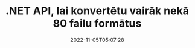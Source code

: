 ---
############################# Static ############################
layout: "product"
date: 2022-11-05T05:07:28
draft: false

product: "Conversion"
product_tag: "conversion"
platform: .NET
platform_tag: net

############################# Head ############################
head_title: "C# .NET dokumentu konvertēšanas API | Konvertējiet PDF Word Excel PPTX HTML attēlus"
head_description: "C# .NET dokumentu konvertēšanas API. Konvertējiet PDF Word DOC DOCX, Excel izklājlapas PPT PPTX, HTML, PSD, MPT MPP, e-pastu MSG EMLX, AutoCAD un attēlu failu formātus."

############################# Header ############################
title: ".NET API, lai konvertētu vairāk nekā 80 failu formātus"
description: "Vienkāršs API, lai integrētu dokumentu un attēlu konvertēšanas funkcionalitāti .NET lietojumprogrammās, neinstalējot ārēju programmatūru."
button:
    enable: true
    icon: "fas fa-arrow-down"
    label: "Lejupielādēt bezmaksas izmēģinājuma versiju"
    link: "https://downloads.groupdocs.com/conversion/net"

############################# SubMenu ############################
submenu:
    enable: true
    
    left:
        img_alt: "GroupDocs.Conversion for .NET"
        image: "https://www.groupdocs.cloud/templates/groupdocs/images/product-logos/groupdocs-conversion-net.png"
        product: "GroupDocs.Conversion"
        platform: ".NET"

    middle:
        button:
            # button loop
            - link: "#overview"
              text: "Pārskats"

            # button loop
            - link: "#features"
              text: "Iespējas"

            # button loop
            - link: "#support"
              text: "Atbalsts"

            # button loop
            - link: "https://products.groupdocs.app/conversion"
              text: "Demo tiešraide"

            # button loop
            - link: "https://purchase.groupdocs.com/pricing/conversion/net"
              text: "Cenu noteikšana"

    right:
        link_download: "https://downloads.groupdocs.com/conversion"
        link_learn: "https://docs.groupdocs.com/conversion/net/"
        link_buy: "https://purchase.groupdocs.com"

############################# Overview ############################
overview:
    enable: true
    content: |
      GroupDocs.Conversion for .NET piedāvā vienkāršu API komplektu, kas ļauj izstrādātājiem izveidot jaudīgas dokumentu konvertēšanas lietojumprogrammas C#, ASP.NET un citās ar .NET saistītās tehnoloģijās. GroupDocs.Conversion for .NET API nodrošina ātru, efektīvu un uzticamu failu konvertēšanas risinājumu jūsu galalietotājiem. Tā atbalsta precīzu konvertēšanu starp visiem populārajiem biznesa dokumentu formātiem, tostarp: PDF, HTML, e-pasts, Microsoft Word dokumenti, Excel izklājlapas, PowerPoint prezentācijas, Project, Photoshop, CorelDraw, AutoCAD, diagrammas, rastra attēlu failu formāti un daudzi citi. Dokumentu pārveidotāja bibliotēka automātiski nosaka avota dokumenta formātu un sniedz jums visas kontroles iespējas, lai visu dokumentu vai noteiktas lapas pārvērstu vajadzīgajā izvades formātā. Trūkstošos fontus ir vieglāk aizstāt ar vēlamajiem un pievienot teksta vai attēla ūdenszīmes jebkurai dokumenta lapai.

      GroupDocs.Conversion for .NET var izmantot, lai izstrādātu lietojumprogrammas jebkurā izstrādes vidē, kuras mērķis ir .NET platforma. Tas ir saderīgs ar visām .NET valodām un atbalsta populāras operētājsistēmas (Windows, Linux, MacOS), kurās var instalēt Mono vai .NET ietvarus (tostarp .NET Core).
    tabs:
      enable: true
      
      ## TAB ONE ##
      tab_one:
        description: |
          Tālāk ir sniegts produkta GroupDocs.Conversion for .NET pārskats:
        
        right:
          enable: true
          icon: "fab fa-html5"
          title: "Pārskats"
          content: |
            * Automātiski noteikt faila tipu
            * Konvertēt dokumentus
            * Konvertēt prezentācijas
            * Konvertēt izklājlapas
            * Konvertējiet rastra attēlus
            * Konvertēt PDF dokumentus
            * Konvertējiet citus formātus
            * Lietojiet ūdenszīmi
            * Norādiet faila paroli
            * Pielāgot reklāmguvumu

      ## TAB TWO ##
      tab_two:
        description: |
          GroupDocs.Conversion for .NET atbalsta visu populāro un bieži lietoto [dokumentu failu formātu] konvertēšanu (https://docs.groupdocs.com/conversion/net/supported-document-formats/).

        left:
          enable: true
          table:
            # table loop
            - title: "Konvertēt no:"
              content: |
                * **Dokumenti**: DOC, DOCX, DOCM, DOT, DOTX, DOTM, RTF, TXT, ODT, OTT
                * **Izklājlapas**: XLS, XLSX, XLSM, XLSB, CSV, XLS2003, ODS, TSV, XLT, XLTX, XLTM, XLAM, FODS, SXC
                * **Prezentācijas**: PPT, PPTX, PPS, PPSX, ODP, POT, POTX, POTM, PPTM, PPSM, FODP
                * **Attēli**: TIF, TIFF, JPG, JPEG, PNG, GIF, BMP, ICO, DIB, JPC, JPEG-LS, JPEG2000
                * **Pārnēsājams**: PDF, XPS, OXPS, EPUB
                * **HTML**: HTM, HTML, MHTML
                * **Metafaili**: EMZ, WMZ
                * **PhotoShop**: PSD
                * **Projekts**: MPP, MPT, MPX
                * **Outlook**: PST, OST
                * **E-pasts**: MSG, EML, EMLX
                * **Diagrammas**: VSD, VSDX, VSDM, VSS, VSSM, VST, VSTM, VSX, VTX, VDW, VDX, SVG, SVGZ
                * **AutoCAD**: DXF, DWG, DWF, STL, IFC, DWT
                * **PostScript**: EPS, PS, PSL, CGM
                * **CorelDRAW**: CDR, CMX
                * **Cits**: VCF, PLT, LGS, OTG, MD, AI, LOG

        right:
          enable: true
          table:
            # table loop
            - title: "Konvertēt uz:"
              content: |
                * **Dokumenti**: DOC, DOCX, DOCM, DOT, DOTX, DOTM, RTF, TXT, ODT, OTT
                * **Izklājlapas**: XLS, XLSX, XLSM, XLSB, CSV, XLS2003, TSV, XLTX, ODS, XLAM, FODS, DIF, SXC
                * **Prezentācijas**: PPT, PPTX, PPS, PPSX, ODP, POTX, POTM, PPTM, PPSM, FODP
                * **Attēli**: TIF, TIFF, JPG, JPEG, PNG, GIF, BMP, ICO, JPEG2000
                * **Metafaili**: EMF, WMF, EMZ, WMZ
                * **Diagrammas**: SVGZ
                * **Pārnēsājams**: PDF, XPS
                * **HTML**: HTM, HTML, MHTML
                **Cits**: MD

      ## TAB THREE ##
      tab_three:
        description: |
          GroupDocs.Conversion for .NET atbalsta šādas operētājsistēmas, ietvarus un pakotņu pārvaldniekus:
      
        left:
          enable: true
          table:
            # table loop
            - icon: "fab fa-windows"
              title: "Operētājsistēmas"
              content: |
                Windows Desktop, Windows Server, Windows Azure, Linux, MacOS

            # table loop
            - icon: "fas fa-code"
              title: "Atbalstītie ietvari"
              content: |
                Frameworks: .NET Framework, .NET Standard, .NET Core, Mono

        right:
          enable: true
          table:
            # table loop
            - icon: "fas fa-box"
              title: "Pakešu pārvaldnieks"
              content: |
                Nuget

            # table loop
            - icon: "fas fa-tools"
              title: "Pakešu pārvaldnieks"
              content: |
                Microsoft Visual Studio, Xamarin, MonoDevelop

############################# Features ############################
features:
    enable: true
    title: "GroupDocs.Conversion for .NET līdzekļi"

    feature:
      # feature loop
      - icon: "fas fa-copy"
        content: "Vienkārša integrācija un mērītā licencēšana"

      # feature loop
      - icon: "fas fa-eye"
        content: "Iestatiet noklusējuma tālummaiņas opciju, konvertējot uz vārdiem, slaidiem vai šūnām"

      # feature loop
      - icon: "fas fa-bolt"
        content: "Konvertēt uz/no visiem populārajiem rastra attēlu formātiem un piešķirt attēla DPI, augstumu un platumu"
      
      # feature loop
      - icon: "fas fa-file-powerpoint"
        content: "Konvertējiet PDF un attēlu uz pelēktoņu un linearizējiet PDF dokumentu tīmeklim"

      # feature loop
      - icon: "fas fa-code"
        content: "Norādiet grāmatzīmju līmeni, virsraksta līmeni un izvērsto līmeni Word konvertēšanā uz PDF/XPS"

      # feature loop
      - icon: "fas fa-cloud"
        content: "Konfigurējiet un novietojiet ūdenszīmi konvertētajā dokumentā kā fonu, lai parādītu aiz teksta"

      # feature loop
      - icon: "fas fa-remove-format"
        content: "Renderējiet e-pasta galveni konvertēšanas laikā no e-pasta"

      # feature loop
      - icon: "fas fa-comment-slash"
        content: "Iestatiet pielāgotus fontu katalogus un skaidri ielādējiet/aizvietojiet fontu dokumenta konvertēšanas laikā"

      # feature loop
      - icon: "fas fa-location-arrow"
        content: "Iestatiet noklusējuma fontu, lai aizstātu trūkstošos fontus dokumentu, slaidu un izklājlapu konvertēšanai"

      # feature loop
      - icon: "fas fa-border-all"
        content: ""

      # feature loop
      - icon: "fas fa-wrench"
        content: "Konvertējiet izklājlapu ar režģa līnijām un noņemiet komentārus no slaidiem konvertēšanas laikā"

      # feature loop
      - icon: "fas fa-columns"
        content: "Konvertējiet noteiktas dokumenta lapas kā PDF formātu un konvertējiet noteiktu šūnu diapazonu izklājlapās"

      # feature loop
      - icon: "fas fa-file-word"
        content: "Rādīt slēptās lapas un izlaist tukšās rindas un kolonnas, konvertējot izklājlapas"

      # feature loop
      - icon: "fas fa-envelope"
        content: "Saskaitiet dokumenta lapas un iestatiet paroli uz neaizsargātu dokumentu konvertēšanas laikā"

      # feature loop
      - icon: "fas fa-print"
        content: "Iespēja noņemt anotācijas un iegultos failus no PDF"

      # feature loop
      - icon: "fas fa-file-archive"
        content: "Izveidojiet HTML 5 saderīgu marķējumu, pārvēršot par HTML"

      # feature loop
      - icon: "fas fa-lock"
        content: "Automātiski noteikt avota veidu un atgriezt visus iespējamos reklāmguvumus, konvertējot no straumes"

      # feature loop
      - icon: "fas fa-file-code"
        content: "Iespēja atgriezt katru lapu atsevišķā straumē, konvertējot uz PDF vai HTML"
      
      # feature loop
      - icon: "fas fa-fill-drip"
        content: "Rādīt/slēpt marķējumu, komentārus un izsekot izmaiņām, konvertējot no Word"

      # feature loop
      - icon: "fas fa-file-excel"
        content: "DOCX konvertēšana uz Tiff G3 ar ēnošanas opciju"

      # feature loop
      - icon: "fas fa-heading"
        content: "Konvertējiet konkrētus izkārtojumus, konvertējot no CAD dokumenta"

      # feature loop
      - icon: "fas fa-project-diagram"
        content: "Automātiska nosaukumu piešķiršana, saglabājot konvertēto dokumentu failā"

      # feature loop
      - icon: "fas fa-cube"
        content: "Maksas licencēšana tiek atbalstīta, lai iekasētu rēķinu, pamatojoties uz API lietojumu"

      # feature loop
      - icon: "fab fa-uncharted"
        content: "Konvertējiet diagrammas tekstapstrādes failu formātos"
      
      # feature loop
      - icon: "fab fa-uncharted"
        content: "Pievienojiet lappušu numurus, pārvēršot HTML par tekstapstrādes dokumentu"

      # feature loop
      - icon: "fab fa-uncharted"
        content: "Konvertējiet XML dokumentus jebkurā formātā bez pārveidošanas"

      # feature loop
      - icon: "fab fa-uncharted"
        content: "Pārraugiet failu konvertēšanas gaitu (sākums, beigas) tieši no klienta puses lietojumprogrammas"

    more_feature:
      # more_feature_loop
      - title: "Viegli konvertējiet dokumentu formātus"
        content: |
          Izmantojot GroupDocs.Conversion for .NET, dokumenta faila formāta konvertēšana ir ļoti vienkārša. Šis piemērs parāda, kā pārvērst PDF failu DOC failā, izmantojot C#:  
            
          {features.more_feature.step1} 
          {features.more_feature.step2} 
          {features.more_feature.step3} 
            
          ```csharp    
           // Ielādēt avota failu DOCX konvertēšanai
          var converter = new GroupDocs.Conversion.Converter("input.docx");
          // Sagatavojiet reklāmguvumu opcijas mērķa formātam PDF
          var convertOptions = converter.GetPossibleConversions()["pdf"].ConvertOptions;
          // Konvertēt uz PDF formātu
          converter.Convert("output.pdf", convertOptions);
          ```
            
      # more_feature_loop
      - title: "Pārvēršana uz attēlu formātiem"
        content: "GroupDocs.Conversion for .NET var izmantot, lai izstrādātu lietojumprogrammas jebkurā izstrādes vidē, kuras mērķis ir .NET platforma. Tas ir saderīgs ar visām .NET valodām un atbalsta populāras operētājsistēmas (Windows, Linux, MacOS), kurās var instalēt Mono vai .NET ietvarus (tostarp .NET Core)."

      # more_feature_loop
      - title: "Atbalsta dažādus PDF formātu veidus"
        content: |
          GroupDocs.Conversion for .NET API atbalsta dokumentu konvertēšanu uz šādiem PDF veidiem/formātiem:  
            
          * PdfA_1A
          * PdfA_1B
          * PdfA_2A
          * PdfA_3A
          * PdfA_2B
          * PdfA_2U
          * PdfA_3B
          * PdfA_3U
          * v1_3
          * v1_4
          * v1_5
          * v1_6
          * v1_7
          * PdfX_1A
          * PdfX3

############################# Support ############################
support:
    enable: true

############################# Solutions ############################
solutions:
    enable: true
    title: "GroupDocs.Conversion piedāvā dokumentu konvertēšanas API citām populārām izstrādes vidēm"

    solution:
        # solution loop
        - img_alt: "GroupDocs.Conversion Java"
          image: "https://www.groupdocs.cloud/templates/groupdocs/images/product-logos/groupdocs-conversion-java.png"
          product: "GroupDocs.Conversion"
          platform: "Java"
          link: "/conversion/java/"

############################# Back to top ###############################
back_to_top:
  enable: true
---
